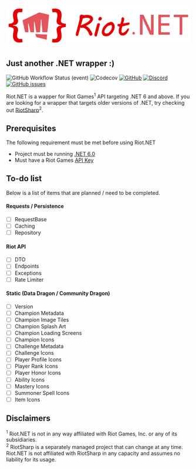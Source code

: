 # ![Riot.NET](brand/logo-transparent.png)
## Just another .NET wrapper :)

![GitHub Workflow Status (event)](https://img.shields.io/github/workflow/status/AerialByte/Riot.NET/Build%20and%20Test?event=push&style=flat-square)
![Codecov](https://img.shields.io/codecov/c/github/AerialByte/Riot.NET?style=flat-square)
[![GitHub](https://img.shields.io/github/license/AerialByte/Riot.NET?logo=github&style=flat-square)](https://github.com/AerialByte/Riot.NET/blob/main/LICENSE)
[![Discord](https://img.shields.io/discord/1024197539102212117?color=%237289da&label=Discord&logo=discord&logoColor=%237289da&style=flat-square)](https://discord.gg/hJMAVh8YPE)
[![GitHub issues](https://img.shields.io/github/issues/AerialByte/Riot.NET?style=flat-square)](https://github.com/AerialByte/Riot.NET/issues)

Riot.NET is a wapper for Riot Games<sup>1</sup> API targeting .NET 6 and above. If you are looking for a wrapper that targets older versions of .NET, try checking out [RiotSharp](https://github.com/BenFradet/RiotSharp)<sup>2</sup>.

## Prerequisites

The following requirement must be met before using Riot.NET

- Project must be running [.NET 6.0](https://dotnet.microsoft.com/download/dotnet/6.0)
- Must have a Riot Games [API Key](https://developer.riotgames.com/docs/portal#web-apis_api-keys)

## To-do list

Below is a list of items that are planned / need to be completed.

#### Requests / Persistence
- [ ] RequestBase
- [ ] Caching
- [ ] Repository

#### Riot API
- [ ] DTO
- [ ] Endpoints
- [ ] Exceptions
- [ ] Rate Limiter

#### Static (Data Dragon / Community Dragon)
- [ ] Version
- [ ] Champion Metadata
- [ ] Champion Image Tiles
- [ ] Champion Splash Art
- [ ] Champion Loading Screens
- [ ] Champion Icons
- [ ] Challenge Metadata
- [ ] Challenge Icons
- [ ] Player Profile Icons
- [ ] Player Rank Icons
- [ ] Player Honor Icons
- [ ] Ability Icons
- [ ] Mastery Icons
- [ ] Summoner Spell Icons
- [ ] Item Icons

## Disclaimers

<sup>1</sup> Riot.NET is not in any way affiliated with Riot Games, Inc. or any of its subsidiaries.<br />
<sup>2</sup> RiotSharp is a separately managed project that can change at any time. Riot.NET is not affiliated with RiotSharp in any capacity and assumes no liability for its usage.

